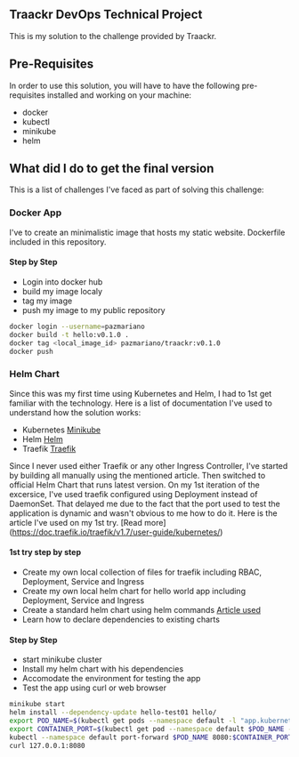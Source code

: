 ## Traackr DevOps Technical Project

This is my solution to the challenge provided by Traackr.

## Pre-Requisites
In order to use this solution, you will have to have the following pre-requisites installed and working on your machine:
* docker
* kubectl
* minikube
* helm

## What did I do to get the final version
This is a list of challenges I've faced as part of solving this challenge:

### Docker App
I've to create an minimalistic image that hosts my static website. Dockerfile included in this repository.

#### Step by Step
* Login into docker hub
* build my image localy
* tag my image
* push my image to my public repository

```bash
docker login --username=pazmariano
docker build -t hello:v0.1.0 .
docker tag <local_image_id> pazmariano/traackr:v0.1.0
docker push
```

### Helm Chart

Since this was my first time using Kubernetes and Helm, I had to 1st get familiar with the technology.
Here is a list of documentation I've used to understand how the solution works:

* Kubernetes
[Minikube](https://minikube.sigs.k8s.io/docs/start/)
* Helm
[Helm](https://helm.sh/docs/intro/quickstart/)
* Traefik
[Traefik](https://doc.traefik.io/traefik/v1.3/user-guide/kubernetes/)

Since I never used either Traefik or any other Ingress Controller, I've started by building all manually using the mentioned article. Then switched to official Helm Chart that runs latest version.
On my 1st iteration of the excersice, I've used traefik configured using Deployment instead of DaemonSet. That delayed me due to the fact that the port used to test the application is dynamic and wasn't obvious to me how to do it.
Here is the article I've used on my 1st try. [Read more] (https://doc.traefik.io/traefik/v1.7/user-guide/kubernetes/)

#### 1st try step by step
* Create my own local collection of files for traefik including RBAC, Deployment, Service and Ingress
* Create my own local helm chart for hello world app including Deployment, Service and Ingress
* Create a standard helm chart using helm commands [Article used](https://medium.com/google-cloud/kubernetes-and-helm-create-your-own-helm-chart-5f54aed894c2)
* Learn how to declare dependencies to existing charts

#### Step by Step
* start minikube cluster
* Install my helm chart with his dependencies
* Accomodate the environment for testing the app
* Test the app using curl or web browser

```bash
minikube start
helm install --dependency-update hello-test01 hello/
export POD_NAME=$(kubectl get pods --namespace default -l "app.kubernetes.io/name=hello,app.kubernetes.io/instance=hello-test-01" -o jsonpath="{.items[0].metadata.name}")
export CONTAINER_PORT=$(kubectl get pod --namespace default $POD_NAME -o jsonpath="{.spec.containers[0].ports[0].containerPort}")
kubectl --namespace default port-forward $POD_NAME 8080:$CONTAINER_PORT &&
curl 127.0.0.1:8080
```
